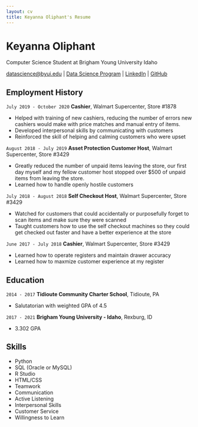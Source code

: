 ```yaml
---
layout: cv
title: Keyanna Oliphant's Resume
---
```

# Keyanna Oliphant
Computer Science Student at Brigham Young University Idaho

<div id="webaddress">
<a href="datascience@byui.edu">datascience@byui.edu</a>
| <a href="https://byuidatascience.github.io/development.html">Data Science Program</a>
| <a href="https://www.linkedin.com/groups/13537407/">LinkedIn</a>
| <a href="https://github.com/byuids-resumes">GitHub</a>
</div>

<!-- https://www.monique.tech/the-art-of-markdown -->
## Employment History
`July 2019 - October 2020`
__Cashier__, Walmart Supercenter, Store #1878
- Helped with training of new cashiers, reducing the number of errors new cashiers would make with price matches and manual entry of items.
- Developed interpersonal skills by communicating with customers
- Reinforced the skill of helping and calming customers who were upset

`August 2018 - July 2019`
__Asset Protection Customer Host__, Walmart Supercenter, Store #3429
- Greatly reduced the number of unpaid items leaving the store, our first day myself and my fellow customer host stopped over $500 of unpaid items from leaving the store.
- Learned how to handle openly hostile customers 

`July 2018 - August 2018`
__Self Checkout Host__, Walmart Supercenter, Store #3429
- Watched for customers that could accidentally or purposefully forget to scan items and make sure they were scanned
- Taught customers how to use the self checkout machines so they could get checked out faster and have a better experience at the store

`June 2017 - July 2018`
__Cashier__, Walmart Supercenter, Store #3429
- Learned how to operate registers and maintain drawer accuracy
- Learned how to maxmize customer experience at my register

## Education
`2014 - 2017`
__Tidioute Community Charter School__, Tidioute, PA

- Salutatorian with weighted GPA of 4.5

`2017 - 2021`
__Brigham Young University - Idaho__, Rexburg, ID

-  3.302 GPA

## Skills
- Python
- SQL (Oracle or MySQL)
- R Studio
- HTML/CSS
- Teamwork
- Communication
- Active Listening
- Interpersonal Skills
- Customer Service
- Willingness to Learn

<!-- ### Footer

Last updated: May 2013 -->


